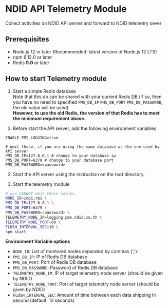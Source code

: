 # NDID API Telemetry Module

Collect activities on NDID API server and forward to NDID telemetry sever

## Prerequisites

- Node.js 12 or later (Recommended: latest version of Node.js 12 LTS)
- npm 6.12.0 or later
- Redis **5.0** or later

## How to start Telemetry module

1. Start a simple Redis database  
Note that this db can be shared with your current Redis DB
(if so, then you have no need to specified `PMS_DB_IP` `PMS_DB_PORT` `PMS_DB_PASSWORD`, the old value will be used)  
**However, to use the old Redis, the version of that Redis has to meet the minimum requirement above.**

1. Before start the API server, add the following environment variables
```
ENABLE_PMS_LOGGING=true

# omit these, if you are using the same database as the one used by API server
PMS_DB_IP=127.0.0.1 # change to your database ip
PMS_DB_PORT=6379 # change to your database port
PMS_DB_PASSWORD=<password>
```

2. Start the API server using the instruction on the root directory.

3. Start the telemetry module
```sh \
# you CANNOT omit these values,
NODE_ID=idp1,rp1 \
PMS_DB_IP=127.0.0.1 \
PMS_DB_PORT=6379 \
PMS_DB_PASSWORD=<password> \
TELEMETRY_NODE_IP=logging.pms.ndid.co.th \
TELEMETRY_NODE_PORT=80 \
FLUSH_INTERVAL_SEC=10 \
npm start
```

**Environment Variable options**

- `NODE_ID`: List of montored nodes separated by commas (',').
- `PMS_DB_IP`: IP of Redis DB database
- `PMS_DB_PORT`: Port of Redis DB database
- `PMS_DB_PASSWORD`: Password of Redis DB database
- `TELEMETRY_NODE_IP`: IP of target telemetry node server (should be given by NDID)
- `TELEMETRY_NODE_PORT`: Port of target telemetry node server (should be given by NDID)
- `FLUSH_INTERVAL_SEC`: Amount of time between each data shipping in second (default: 10 seconds)

